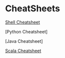 # CheatSheets

[Shell Cheatsheet](https://github.com/kgohil/CheatSheets/blob/master/Shell_Cheat_Sheet.md)

[Python Cheatsheet]

[Java Cheatsheet]

[Scala Cheatsheet](https://github.com/kgohil/ScalaJupyterTutorial/blob/master/Scala%20Tutorial.ipynb)
